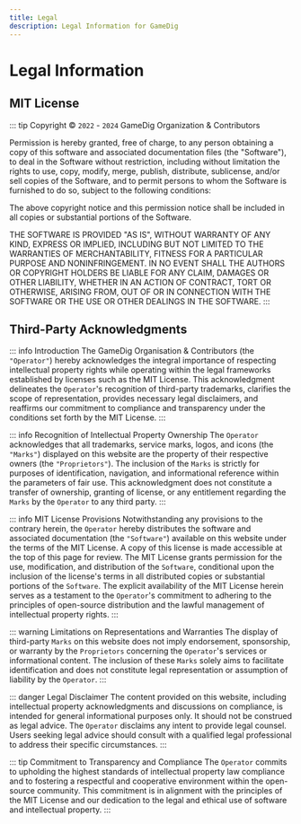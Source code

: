```yaml
---
title: Legal
description: Legal Information for GameDig
---
```


# Legal Information

## MIT License

::: tip Copyright © `2022` - `2024` GameDig Organization & Contributors

Permission is hereby granted, free of charge, to any person obtaining a copy
of this software and associated documentation files (the "Software"), to deal
in the Software without restriction, including without limitation the rights
to use, copy, modify, merge, publish, distribute, sublicense, and/or sell
copies of the Software, and to permit persons to whom the Software is
furnished to do so, subject to the following conditions:

The above copyright notice and this permission notice shall be included in all
copies or substantial portions of the Software.

THE SOFTWARE IS PROVIDED "AS IS", WITHOUT WARRANTY OF ANY KIND, EXPRESS OR
IMPLIED, INCLUDING BUT NOT LIMITED TO THE WARRANTIES OF MERCHANTABILITY,
FITNESS FOR A PARTICULAR PURPOSE AND NONINFRINGEMENT. IN NO EVENT SHALL THE
AUTHORS OR COPYRIGHT HOLDERS BE LIABLE FOR ANY CLAIM, DAMAGES OR OTHER
LIABILITY, WHETHER IN AN ACTION OF CONTRACT, TORT OR OTHERWISE, ARISING FROM,
OUT OF OR IN CONNECTION WITH THE SOFTWARE OR THE USE OR OTHER DEALINGS IN THE
SOFTWARE.
:::

## Third-Party Acknowledgments

::: info Introduction
The GameDig Organisation & Contributors (the `"Operator"`) hereby acknowledges the integral importance of
respecting intellectual property rights while operating within the legal frameworks established by
licenses such as the MIT License. This acknowledgment delineates the `Operator`'s recognition of
third-party trademarks, clarifies the scope of representation, provides necessary legal disclaimers,
and reaffirms our commitment to compliance and transparency under the conditions set forth
by the MIT License.
:::

::: info Recognition of Intellectual Property Ownership
The `Operator` acknowledges that all trademarks, service marks, logos, and icons (the `"Marks"`)
displayed on this website are the property of their respective owners (the `"Proprietors"`). The
inclusion of the `Marks` is strictly for purposes of identification, navigation, and informational
reference within the parameters of fair use. This acknowledgment does not constitute a transfer of
ownership, granting of license, or any entitlement regarding the `Marks` by the `Operator` to any
third party.
:::

::: info MIT License Provisions
Notwithstanding any provisions to the contrary herein, the `Operator` hereby distributes the software and
associated documentation (the `"Software"`) available on this website under the terms of the MIT
License. A copy of this license is made accessible at the top of this page for review. The MIT License
grants permission for the use, modification, and distribution of the `Software`, conditional upon the
inclusion of the license's terms in all distributed copies or substantial portions of the `Software`.
The explicit availability of the MIT License herein serves as a testament to the `Operator`'s commitment
to adhering to the principles of open-source distribution and the lawful management of intellectual
property rights.
:::

::: warning Limitations on Representations and Warranties
The display of third-party `Marks` on this website does not imply endorsement, sponsorship, or warranty
by the `Proprietors` concerning the `Operator`'s services or informational content. The inclusion of
these `Marks` solely aims to facilitate identification and does not constitute legal representation or
assumption of liability by the `Operator`.
:::

::: danger Legal Disclaimer
The content provided on this website, including intellectual property acknowledgments and discussions on
compliance, is intended for general informational purposes only. It should not be construed as legal
advice. The `Operator` disclaims any intent to provide legal counsel. Users seeking legal advice should
consult with a qualified legal professional to address their specific circumstances.
:::

::: tip Commitment to Transparency and Compliance
The `Operator` commits to upholding the highest standards of intellectual property law compliance and to
fostering a respectful and cooperative environment within the open-source community. This commitment is
in alignment with the principles of the MIT License and our dedication to the legal and ethical use of
software and intellectual property.
:::
